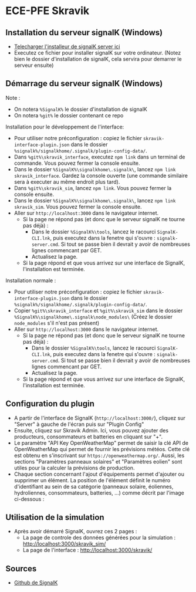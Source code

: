 


# ECE-PFE Skravik
## Installation du serveur signalK (Windows)
- [Telecharger l'installeur de signalK server ici](https://github.com/SignalK/signalk-server-windows/releases/latest/download/signalk-server-setup.exe)
- Executez ce fichier pour installer signalK sur votre ordinateur. (Notez bien le dossier d'installation de signalK, cela servira pour demarrer le serveur ensuite)

## Démarrage du serveur signalK (Windows)
Note : 
- On notera `%SignalK%` le dossier d'installation de signalK
- On notera `%git%` le dossier contenant ce repo

Installation pour le développement de l'interface:

- Pour utiliser notre préconfiguration : copiez le fichier `skravik-interface-plugin.json` dans le dossier `%signalk%/signalkhome/.signalk/plugin-config-data/`.
- Dans `%git%\skravik_interface`, executez `npm link` dans un terminal de commande. Vous pouvez fermer la console ensuite.
- Dans le dossier `%SignalK%\signalkhome\.signalk\`, lancez `npm link skravik_interface`. Gardez la console ouverte (une commande similaire sera à executer au même endroit plus tard).
- Dans `%git%\skravik_sim`, lancez `npm link`. Vous pouvez fermer la console ensuite.
- Dans le dossier `%SignalK%\signalkhome\.signalk\`, lancez `npm link skravik_sim`. Vous pouvez fermer la console ensuite.
- Aller sur `http://localhost:3000` dans le navigateur internet.
	- Si la page ne répond pas (et donc que le serveur signalK ne tourne pas déjà) : 
		- Dans le dossier `%SignalK%\tools`, lancez le racourci `SignalK-CLI.lnk`, puis executez dans la fenetre qui s'ouvre : `signalk-server.cmd`. Si tout se passe bien il devrait y avoir de nombreuses lignes commencant par GET.
		- Actualisez la page.
	- Si la page répond et que vous arrivez sur une interface de SignalK, l'installation est terminée.

Installation normale :

- Pour utiliser notre préconfiguration : copiez le fichier `skravik-interface-plugin.json` dans le dossier `%signalk%/signalkhome/.signalk/plugin-config-data/`.
- Copier `%git%\skravik_interface` et `%git%\skravik_sim` dans le dossier `%SignalK%\signalkhome\.signalk\node_modules\` (Créez le dossier `node_modules` s'il n'est pas présent)
- Aller sur `http://localhost:3000` dans le navigateur internet.
	- Si la page ne répond pas (et donc que le serveur signalK ne tourne pas déjà) : 
		- Dans le dossier `%SignalK%\tools`, lancez le racourci `SignalK-CLI.lnk`, puis executez dans la fenetre qui s'ouvre : `signalk-server.cmd`. Si tout se passe bien il devrait y avoir de nombreuses lignes commencant par GET.
		- Actualisez la page.
	- Si la page répond et que vous arrivez sur une interface de SignalK, l'installation est terminée.

## Configuration du plugin
- A partir de l'interface de SignalK (`http://localhost:3000/`), cliquez sur "Server" à gauche de l'écran puis sur "Plugin Config"
- Ensuite, cliquez sur Skravik Admin. Ici, vous pouvez ajouter des producteurs, consommateurs et batteries en cliquant sur "+".
- Le paramètre "API Key OpenWeatherMap" permet de saisir la clé API de OpenWeatherMap qui permet de fournir les prévisions météos. Cette clé est obtenu en s'inscrivant sur `https://openweathermap.org/`. Aussi, les sections "Paramètres panneaux solaires" et "Paramètres eolien" sont utiles pour la calculer la prévisions de production.
- Chaque section concernant l'ajout d'équipements permet d'ajouter ou supprimer un élément. La position de l'élément définit le numéro d'identifiant au sein de sa catégorie (panneaux solaire, éoliennes, hydroliennes, consommateurs, batteries, ...) comme décrit par l'image ci-dessous : 
## Utilisation de la simulation
- Après avoir démarré SignalK, ouvrez ces 2 pages :
	- La page de controle des données générées pour la simulation : [http://localhost:3000/skravik_sim/](http://localhost:3000/skravik_sim/)
	- La page de l'interface : [http://localhost:3000/skravik/](http://localhost:3000/skravik/)


## Sources
- [Github de SignalK](https://github.com/SignalK/signalk-server-windows)
